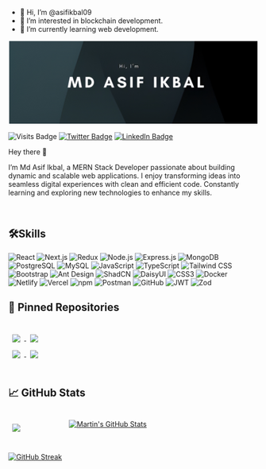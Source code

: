 - 👋 Hi, I’m @asifikbal09
- 👀 I’m interested in blockchain development.
- 🌱 I’m currently learning web development.

![Asif's GitHub Banner](./assets/GitHubHeader.jpg)

![Visits Badge](https://badges.pufler.dev/visits/asifikbal09/asifikbal09)
[![Twitter Badge](https://img.shields.io/badge/Twitter-Profile-informational?style=flat&logo=twitter&logoColor=white&color=1CA2F1)](https://x.com/IkbalLimon)
[![LinkedIn Badge](https://img.shields.io/badge/LinkedIn-Profile-informational?style=flat&logo=linkedin&logoColor=white&color=0D76A8)](https://www.linkedin.com/in/md-asif-ikbal09/)

Hey there 👋

I’m Md Asif Ikbal, a MERN Stack Developer passionate about building dynamic and scalable web applications. I enjoy transforming ideas into seamless digital experiences with clean and efficient code. Constantly learning and exploring new technologies to enhance my skills.


<br>

## 🛠Skills

![React](https://img.shields.io/badge/React-20232A?style=for-the-badge&logo=react&logoColor=61DAFB) 
![Next.js](https://img.shields.io/badge/Next.js-000000?style=for-the-badge&logo=next.js&logoColor=white) 
![Redux](https://img.shields.io/badge/Redux-764ABC?style=for-the-badge&logo=redux&logoColor=white) 
![Node.js](https://img.shields.io/badge/Node.js-43853D?style=for-the-badge&logo=node.js&logoColor=white) 
![Express.js](https://img.shields.io/badge/Express.js-000000?style=for-the-badge&logo=express&logoColor=white) 
![MongoDB](https://img.shields.io/badge/MongoDB-47A248?style=for-the-badge&logo=mongodb&logoColor=white) 
![PostgreSQL](https://img.shields.io/badge/PostgreSQL-336791?style=for-the-badge&logo=postgresql&logoColor=white) 
![MySQL](https://img.shields.io/badge/MySQL-4479A1?style=for-the-badge&logo=mysql&logoColor=white) 
![JavaScript](https://img.shields.io/badge/JavaScript-F7DF1E?style=for-the-badge&logo=javascript&logoColor=black) 
![TypeScript](https://img.shields.io/badge/TypeScript-007ACC?style=for-the-badge&logo=typescript&logoColor=white) 
![Tailwind CSS](https://img.shields.io/badge/Tailwind_CSS-38B2AC?style=for-the-badge&logo=tailwind-css&logoColor=white) 
![Bootstrap](https://img.shields.io/badge/Bootstrap-7952B3?style=for-the-badge&logo=bootstrap&logoColor=white) 
![Ant Design](https://img.shields.io/badge/Ant_Design-0170FE?style=for-the-badge&logo=ant-design&logoColor=white) 
![ShadCN](https://img.shields.io/badge/ShadCN-000000?style=for-the-badge&logo=shadcn&logoColor=white) 
![DaisyUI](https://img.shields.io/badge/DaisyUI-FFB000?style=for-the-badge&logo=daisyui&logoColor=black) 
![CSS3](https://img.shields.io/badge/CSS3-1572B6?style=for-the-badge&logo=css3&logoColor=white) 
![Docker](https://img.shields.io/badge/Docker-2496ED?style=for-the-badge&logo=docker&logoColor=white) 
![Netlify](https://img.shields.io/badge/Netlify-00C7B7?style=for-the-badge&logo=netlify&logoColor=white) 
![Vercel](https://img.shields.io/badge/Vercel-000000?style=for-the-badge&logo=vercel&logoColor=white) 
![npm](https://img.shields.io/badge/npm-CB3837?style=for-the-badge&logo=npm&logoColor=white) 
![Postman](https://img.shields.io/badge/Postman-FF6C37?style=for-the-badge&logo=postman&logoColor=white) 
![GitHub](https://img.shields.io/badge/GitHub-181717?style=for-the-badge&logo=github&logoColor=white) 
![JWT](https://img.shields.io/badge/JWT-000000?style=for-the-badge&logo=jsonwebtokens&logoColor=white) 
![Zod](https://img.shields.io/badge/Zod-3F7F3F?style=for-the-badge&logoColor=white)


## 📌 Pinned Repositories

<br>

<a href="https://github.com/asifikbal09/flat-booking-application-server">
  <img align="center" style="margin:0.5rem" src="https://github-readme-stats.vercel.app/api/pin/?username=asifikbal09&repo=flat-booking-application-server&title_color=ffffff&text_color=c9cacc&icon_color=4AB197&bg_color=1A2B34" />
</a>

<a href="https://github.com/asifikbal09/course-review-with-authentication">
  <img align="center" style="margin:0.5rem" src="https://github-readme-stats.vercel.app/api/pin/?username=asifikbal09&repo=course-review-with-authentication&title_color=ffffff&text_color=c9cacc&icon_color=4AB197&bg_color=1A2B34" />
</a>
</br>
<a href="https://github.com/asifikbal09/bike-rental-service-server-site">
  <img align="center" style="margin:0.5rem" src="https://github-readme-stats.vercel.app/api/pin/?username=asifikbal09&repo=bike-rental-service-server-site&title_color=ffffff&text_color=c9cacc&icon_color=4AB197&bg_color=1A2B34" />
</a>

<a href="https://github.com/asifikbal09/e-commerce-server-site">
  <img align="center" style="margin:0.5rem" src="https://github-readme-stats.vercel.app/api/pin/?username=asifikbal09&repo=e-commerce-server-site&title_color=ffffff&text_color=c9cacc&icon_color=4AB197&bg_color=1A2B34" />
</a>

<br>
<br>

## &#x1f4c8; GitHub Stats

<br>
<div style="display:flex; gap:10px; width: 100%;">
<a href="https://github.com/asifikbal09">
  <img align="center" style="margin:0.5rem" src="https://github-readme-stats.vercel.app/api/top-langs/?username=asifikbal09&hide=html,css&title_color=ffffff&text_color=c9cacc&icon_color=4AB197&bg_color=1A2B34" />
</a>

<a href="https://github.com/asifikbal09">
  <img align="top" style="margin-left:5rem" src="https://github-readme-stats.vercel.app/api?username=asifikbal09&show_icons=true&line_height=27&count_private=true&title_color=ffffff&text_color=c9cacc&icon_color=4AB097&bg_color=1A2B34" alt="Martin's GitHub Stats" />
</a>
</div>
<br>
<br>
<a href="https://git.io/streak-stats"><img src="https://streak-stats.demolab.com?user=asifikbal09&theme=tokyonight" alt="GitHub Streak" /></a>
<br>
<br>
